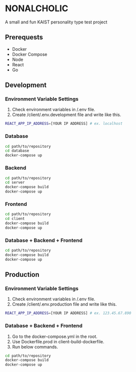 # NONALCHOLIC

A small and fun KAIST personality type test project

## Prerequests

- Docker
- Docker Compose
- Node
- React
- Go

## Development

### Environment Variable Settings

1. Check environment variables in /.env file.
2. Create /client/.env.development file and write like this.

```bash
REACT_APP_IP_ADDRESS=[YOUR IP ADDRESS] # ex. localhost
```

### Database

```bash
cd path/to/repository
cd database
docker-compose up
```

### Backend

```bash
cd path/to/repository
cd server
docker-compose build
docker-compose up
```

### Frontend

```bash
cd path/to/repository
cd client
docker-compose build
docker-compose up
```

### Database + Backend + Frontend

```bash
cd path/to/repository
docker-compose build
docker-compose up
```

## Production

### Environment Variable Settings

1. Check environment variables in /.env file.
2. Create /client/.env.production file and write like this.

```bash
REACT_APP_IP_ADDRESS=[YOUR IP ADDRESS] # ex. 123.45.67.890
```

### Database + Backend + Frontend

1. Go to the docker-compose.yml in the root.
2. Use Dockerfile.prod in client-build-dockerfile.
3. Run below commands.

```bash
cd path/to/repository
docker-compose build
docker-compose up
```

